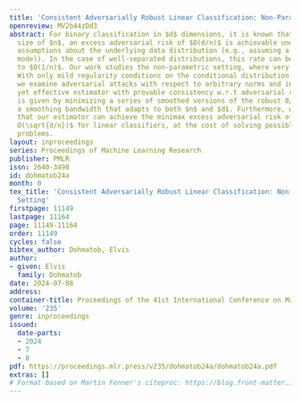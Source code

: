 ```yaml
---
title: 'Consistent Adversarially Robust Linear Classification: Non-Parametric Setting'
openreview: MV2b44zDd3
abstract: For binary classification in $d$ dimensions, it is known that with a sample
  size of $n$, an excess adversarial risk of $O(d/n)$ is achievable under strong parametric
  assumptions about the underlying data distribution (e.g., assuming a Gaussian mixture
  model). In the case of well-separated distributions, this rate can be further refined
  to $O(1/n)$. Our work studies the non-parametric setting, where very little is known.
  With only mild regularity conditions on the conditional distribution of the features,
  we examine adversarial attacks with respect to arbitrary norms and introduce a straightforward
  yet effective estimator with provable consistency w.r.t adversarial risk. Our estimator
  is given by minimizing a series of smoothed versions of the robust 0/1 loss, with
  a smoothing bandwidth that adapts to both $n$ and $d$. Furthermore, we demonstrate
  that our estimator can achieve the minimax excess adversarial risk of $\widetilde
  O(\sqrt{d/n})$ for linear classifiers, at the cost of solving possibly rougher optimization
  problems.
layout: inproceedings
series: Proceedings of Machine Learning Research
publisher: PMLR
issn: 2640-3498
id: dohmatob24a
month: 0
tex_title: 'Consistent Adversarially Robust Linear Classification: Non-Parametric
  Setting'
firstpage: 11149
lastpage: 11164
page: 11149-11164
order: 11149
cycles: false
bibtex_author: Dohmatob, Elvis
author:
- given: Elvis
  family: Dohmatob
date: 2024-07-08
address:
container-title: Proceedings of the 41st International Conference on Machine Learning
volume: '235'
genre: inproceedings
issued:
  date-parts:
  - 2024
  - 7
  - 8
pdf: https://proceedings.mlr.press/v235/dohmatob24a/dohmatob24a.pdf
extras: []
# Format based on Martin Fenner's citeproc: https://blog.front-matter.io/posts/citeproc-yaml-for-bibliographies/
---
```

